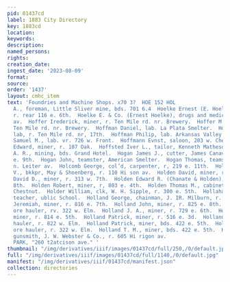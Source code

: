 ```yaml
---
pid: 01437cd
label: 1883 City Directory
key: 1883cd
location: 
keywords: 
description: 
named_persons: 
rights: 
creation_date: 
ingest_date: '2023-08-09'
format: 
source: 
order: '1437'
layout: cmhc_item
text: 'Foundries and Machine Shops. x70 3?  HOE 152 HOL                  Hoeing William
  A., foreman, Little Sliver mine, bds. 701 6.4  Hoelke Ernest (E. Hoelke & Co.),
  r. rear 116 e. 6th.  Hoelke E. & Co. (Ernest Hoelke), drugs and medicines; Harrison
  av.  Hoffer Irederick, miner, r. Ten Mile rd. nr. Brewery.  Hoffer M. L. Mrs., r.
  Ten Mile rd. nr. Brewery.  Hoffman Daniel, lab. La Plata Smelter.  Hoffman John,
  lab, r. Ten Mile rd. nr, 17th.  Hoffman Philip, lab. Arkansas Valley Smelter.  Hoffman
  Samuel M., lab. vr. 726 w. Front.  Hoffmann Evnst, saloon, 203 w. Chestnut.  Hoffmaster
  Edward, miner, r. 107 Oak.  Hoffsted Iver L., tailor, Kenneth Matheson, 104 e. 2a.  Hogan
  A. R., mining, bds. Grand Hotel.  Hogan James J., cutter, James Canavan, r. 120
  e. 9th.  Hogan John, teamster, American Smelter.  Hogan Thomas, teamster, bds. 117
  n. Leiter av.  Holcomb George, col’d, carpenter, r, 219 e. 11th.  Holcomb Jacob
  V., bkkpr, May & Shoenberg, r. 110 Hi son av.  Holden David, miner, r. 805 e. 4th.  Holden
  David D., miner, r. 313 w. 7th.  Holden Edward R. (Chanate & Holden), r. 133 w.
  8th.  Holden Robert, miner, r, 803 e. 4th.  Holden Thomas M., cabinetmkr, 126 w.
  Chestnut.  Holder William, clk, W. H. Sipple, r. 300 e. 5th.  Hollahan Marie Mrs.,
  teacher, ublic School.  Holland George, chainman, J. IR. Milburn, r. 108 e. 4th.  Holland
  Jeremiah, miner, r. 816 e. 7th.  Holland John, miner, r. 825 e. 8th.  Helland John’,
  ore hauler, rv. 322 w. Elm.  Holland J. A., miner, r. 729 e. 6th.  Holland Michael,
  miner, r. 814 e. 5th.  Holland Patrick, miner, r. 516 e. 3d.  Holland Patrick, ore
  hauler, r. 822 w. Elm.  Holland Patrick, miner, bds. 422 e. 5th.  Holland Timothy,
  ore hauler, r. 322 w. Elm.  Holland T. M., miner, bds. 422 e. 5th.  Holtand William,
  gunsmith, J. W. Webster & Co., r. 605 Hi rigon av.                     JOSLIN &
  PARK, "260 t2atcison ave." '
thumbnail: "/img/derivatives/iiif/images/01437cd/full/250,/0/default.jpg"
full: "/img/derivatives/iiif/images/01437cd/full/1140,/0/default.jpg"
manifest: "/img/derivatives/iiif/01437cd/manifest.json"
collection: directories
---
```

